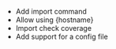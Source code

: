 - Add import command
- Allow using {hostname}
- Import check coverage
- Add support for a config file
